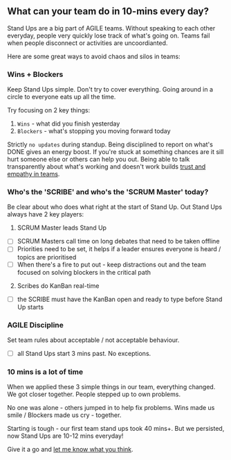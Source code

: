 ## What can your team do in 10-mins every day?

Stand Ups are a big part of AGILE teams. Without speaking to each other everyday, people very quickly lose track of what's going on. Teams fail when people disconnect or activities are uncoordianted.

Here are some great ways to avoid chaos and silos in teams:

### Wins + Blockers

Keep Stand Ups simple. Don't try to cover everything. Going around in a circle to everyone eats up all the time. 

Try focusing on 2 key things:

1. `Wins` - what did you finish yesterday
2. `Blockers` - what's stopping you moving forward today

Strictly `no updates` during standup. Being disciplined to report on what's DONE gives an energy boost. If you're stuck at something chances are it sill hurt someone else or others can help you out. Being able to talk transparently about what's working and doesn't work builds [trust and empathy in teams](NoIdiotsAllowed.md).

### Who's the 'SCRIBE' and who's the 'SCRUM Master' today?

Be clear about who does what right at the start of Stand Up. Out Stand Ups always have 2 key players:

1. SCRUM Master leads Stand Up 

  - [ ] SCRUM Masters call time on long debates that need to be taken offline
  - [ ] Priorities need to be set, it helps if a leader ensures everyone is heard / topics are prioritised
  - [ ] When there's a fire to put out - keep distractions out and the team focused on solving blockers in the critical path

2. Scribes do KanBan real-time

  - [ ] the SCRIBE must have the KanBan open and ready to type before Stand Up starts

### AGILE Discipline

Set team rules about acceptable / not acceptable behaviour.

  - [ ] all Stand Ups start 3 mins past. No exceptions.

### 10 mins is a lot of time

When we applied these 3 simple things in our team, everything changed. We got closer together. People stepped up to own  problems. 

No one was alone - others jumped in to help fix problems. Wins made us smile / Blockers made us cry - together.

Starting is tough - our first team stand ups took 40 mins+. But we persisted, now Stand Ups are 10-12 mins everyday!

Give it a go and [let me know what you think](sayhi.md).
